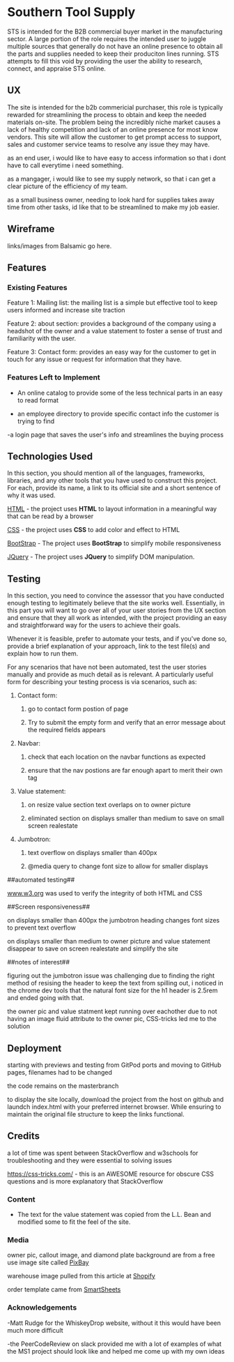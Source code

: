 # Southern Tool Supply

STS is intended for the B2B commercial buyer market in the manufacturing sector. A large portion of the role requires the intended user to
 juggle multiple sources that generally do not have an online presence to obtain all the parts
and supplies needed to keep their produciton lines running. STS attempts to fill this void by providing the user the ability to research, connect, and appraise STS online.
 
## UX

The site is intended for the b2b commericial purchaser, this role is typically rewarded for streamlining the process to obtain and keep the needed materials on-site. The problem being the incredibly niche
market causes a lack of healthy competition and lack of an online presence for most know vendors. This site will allow the customer to get prompt access to support, sales and customer service teams to resolve
any issue they may have. 

as an end user, i would like to have easy to access information so that i dont have to call everytime i need something. 

as a mangager, i would like to see my supply network, so that i can get a clear picture of the efficiency of my team.

as a small business owner, needing to look hard for supplies takes away time from other tasks, id like that to be streamlined to make my job easier.

## Wireframe

links/images from Balsamic go here.


## Features



### Existing Features

Feature 1: Mailing list: the mailing list is a simple but effective tool to keep users informed and increase site traction

Feature 2: about section: provides a background of the company using a headshot of the owner and a value statement to foster a sense of trust and familiarity with the user.

Feature 3: Contact form: provides an easy way for the customer to get in touch for any issue or request for information that they have. 



### Features Left to Implement
- An online catalog to provide some of the less technical parts in an easy to read format

- an employee directory to provide specific contact info the customer is trying to find

-a login page that saves the user's info and streamlines the buying process

## Technologies Used

In this section, you should mention all of the languages, frameworks, libraries, and any other tools that you have used to construct this project. For each, provide its name, a link to its official site and a short sentence of why it was used.

[HTML](https://html.com)
    - the project uses **HTML** to layout information in a meaningful way that can be read by a browser

[CSS](https://en.wikipedia.org/wiki/Cascading_Style_Sheets)
    - the project uses **CSS** to add color and effect to HTML

[BootStrap](https://getbootstrap.com/)
    - The project uses **BootStrap** to simplify mobile responsiveness

[JQuery](https://jquery.com)
    - The project uses **JQuery** to simplify DOM manipulation.


## Testing

In this section, you need to convince the assessor that you have conducted enough testing to legitimately believe that the site works well. Essentially, in this part you will want to go over all of your user stories from the UX section and ensure that they all work as intended, with the project providing an easy and straightforward way for the users to achieve their goals.

Whenever it is feasible, prefer to automate your tests, and if you've done so, provide a brief explanation of your approach, link to the test file(s) and explain how to run them.

For any scenarios that have not been automated, test the user stories manually and provide as much detail as is relevant. A particularly useful form for describing your testing process is via scenarios, such as:

1. Contact form:
    1. go to contact form postion of page 

    2. Try to submit the empty form and verify that an error message about the required fields appears

2. Navbar:
    1. check that each location on the navbar functions as expected

    2. ensure that the nav postions are far enough apart to merit their own tag

3. Value statement:
    1. on resize value section text overlaps on to owner picture

    2. eliminated section on displays smaller than medium to save on small screen realestate

4. Jumbotron:

    1. text overflow on displays smaller than 400px

    2. @media query to change font size to allow for smaller displays

##automated testing##

www.w3.org was used to verify the integrity of both HTML and CSS 

##Screen responsiveness##

on displays smaller than 400px the jumbotron heading changes font sizes to prevent text overflow

on displays smaller than medium to owner picture and value statement disappear to save on screen realestate and simplify the site


##notes of interest##

figuring out the jumbotron issue was challenging due to finding the right method of resising the header to keep the text from spilling out, i noticed in the chrome dev tools that the
natural font size for the h1 header is 2.5rem and ended going with that. 

the owner pic and value statment kept running over eachother due to not having an image fluid attribute to the owner pic, CSS-tricks led me to the solution

## Deployment

starting with previews and testing from GitPod ports and moving to GitHub pages,
filenames had to be changed

the code remains on the masterbranch

to display the site locally, download the project from the host on github and laundch index.html with your preferred
internet browser. While ensuring to maintain the original file structure to keep the links functional.




## Credits

a lot of time was spent between StackOverflow and w3schools for troubleshooting and they were essential to solving issues

https://css-tricks.com/ - this is an AWESOME resource for obscure CSS questions and is more explanatory that StackOverflow






### Content
- The text for the value statement was copied from the L.L. Bean and modified some to fit the feel of the site.

### Media
owner pic, callout image, and diamond plate background are from a  free use image site called [PixBay](www.pixbay.com)

warehouse image pulled from this article at  [Shopify](https://www.shopify.com/enterprise/international-warehouses-ecommerce-guide)

order template came from [SmartSheets](www.smartsheets.com) 

### Acknowledgements

-Matt Rudge for the WhiskeyDrop website, without it this would have been much more difficult

-the PeerCodeReview on slack provided me with a lot of examples of what the MS1 project should look like and helped me come up with my own ideas


